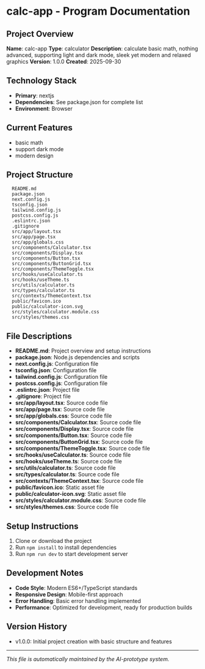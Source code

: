 # calc-app - Program Documentation

## Project Overview
**Name**: calc-app
**Type**: calculator
**Description**: calculate basic math, nothing advanced, supporting light and dark mode, sleek yet modern and relaxed graphics
**Version**: 1.0.0
**Created**: 2025-09-30

## Technology Stack
- **Primary**: nextjs
- **Dependencies**: See package.json for complete list
- **Environment**: Browser

## Current Features
- basic math
- support dark mode
- modern design

## Project Structure
```
  README.md
  package.json
  next.config.js
  tsconfig.json
  tailwind.config.js
  postcss.config.js
  .eslintrc.json
  .gitignore
  src/app/layout.tsx
  src/app/page.tsx
  src/app/globals.css
  src/components/Calculator.tsx
  src/components/Display.tsx
  src/components/Button.tsx
  src/components/ButtonGrid.tsx
  src/components/ThemeToggle.tsx
  src/hooks/useCalculator.ts
  src/hooks/useTheme.ts
  src/utils/calculator.ts
  src/types/calculator.ts
  src/contexts/ThemeContext.tsx
  public/favicon.ico
  public/calculator-icon.svg
  src/styles/calculator.module.css
  src/styles/themes.css
```

## File Descriptions
- **README.md**: Project overview and setup instructions
- **package.json**: Node.js dependencies and scripts
- **next.config.js**: Configuration file
- **tsconfig.json**: Configuration file
- **tailwind.config.js**: Configuration file
- **postcss.config.js**: Configuration file
- **.eslintrc.json**: Project file
- **.gitignore**: Project file
- **src/app/layout.tsx**: Source code file
- **src/app/page.tsx**: Source code file
- **src/app/globals.css**: Source code file
- **src/components/Calculator.tsx**: Source code file
- **src/components/Display.tsx**: Source code file
- **src/components/Button.tsx**: Source code file
- **src/components/ButtonGrid.tsx**: Source code file
- **src/components/ThemeToggle.tsx**: Source code file
- **src/hooks/useCalculator.ts**: Source code file
- **src/hooks/useTheme.ts**: Source code file
- **src/utils/calculator.ts**: Source code file
- **src/types/calculator.ts**: Source code file
- **src/contexts/ThemeContext.tsx**: Source code file
- **public/favicon.ico**: Static asset file
- **public/calculator-icon.svg**: Static asset file
- **src/styles/calculator.module.css**: Source code file
- **src/styles/themes.css**: Source code file

## Setup Instructions
1. Clone or download the project
2. Run `npm install` to install dependencies
3. Run `npm run dev` to start development server

## Development Notes
- **Code Style**: Modern ES6+/TypeScript standards
- **Responsive Design**: Mobile-first approach
- **Error Handling**: Basic error handling implemented
- **Performance**: Optimized for development, ready for production builds

## Version History
- v1.0.0: Initial project creation with basic structure and features

---
*This file is automatically maintained by the AI-prototype system.*